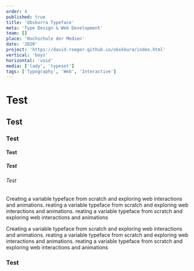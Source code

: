 ```yaml
---
order: 4
published: true
title: 'Obskurra Typeface'
meta: 'Type Design & Web Development'
team: []
place: 'Hochschule der Medien'
date: '2020'
project: 'https://david-roeger.github.io/obskkura/index.html'
vertical: 'boys'
horizontal: 'void'
media: ['lady', 'typeset']
tags: ['Typography', 'Web', 'Interactive']
---
```


# Test

## Test

### Test

#### Test

##### Test

###### Test

Creating a variable typeface from scratch and exploring web interactions and animations. reating a variable typeface from scratch and exploring web interactions and animations. reating a variable typeface from scratch and exploring web interactions and animations

Creating a variable typeface from scratch and exploring web interactions and animations. reating a variable typeface from scratch and exploring web interactions and animations. reating a variable typeface from scratch and exploring web interactions and animations

### Test
